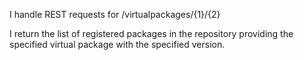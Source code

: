 I handle REST requests for /virtualpackages/{1}/{2}

I return the list of registered packages in the repository providing the specified virtual package with the specified version.